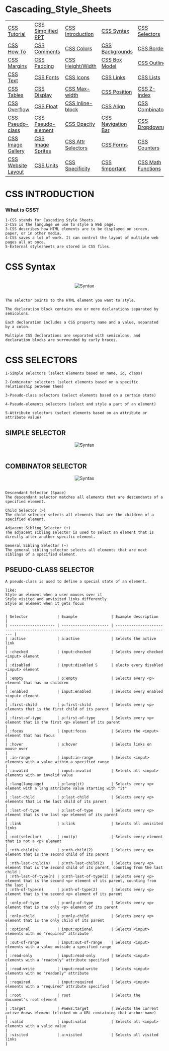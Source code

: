 # Cascading_Style_Sheets


|                         |                         |                         |                         |                         |
| ----------------------- | ----------------------- | ----------------------- | ----------------------- | ----------------------- |
| [CSS Tutorial       ]() | [CSS Simplified PPT ]() | [ CSS Introduction  ](https://github.com/hacker-404-error/Cascading_Style_Sheets#css-introduction) | [ CSS Syntax        ](https://github.com/hacker-404-error/Cascading_Style_Sheets#css-syntax) | [ CSS Selectors     ](https://github.com/hacker-404-error/Cascading_Style_Sheets#css-selectors) |
| [CSS How To         ]() | [ CSS Comments      ]() | [ CSS Colors        ]() | [ CSS Backgrounds   ]() | [ CSS Borders       ]() |
| [CSS Margins        ]() | [ CSS Padding       ]() | [ CSS Height/Width  ]() | [ CSS Box Model     ]() | [ CSS Outline       ]() |
| [CSS Text           ]() | [ CSS Fonts         ]() | [ CSS Icons         ]() | [ CSS Links         ]() | [ CSS Lists         ]() |
| [CSS Tables         ]() | [ CSS Display       ]() | [ CSS Max-width     ]() | [ CSS Position      ]() | [ CSS Z-index       ]() |
| [CSS Overflow       ]() | [ CSS Float         ]() | [ CSS Inline-block  ]() | [ CSS Align         ]() | [ CSS Combinators   ]() |
| [CSS Pseudo-class   ]() | [ CSS Pseudo-element]() | [ CSS Opacity       ]() | [ CSS Navigation Bar]() | [ CSS Dropdowns     ]() |
| [CSS Image Gallery  ]() | [ CSS Image Sprites ]() | [ CSS Attr Selectors]() | [ CSS Forms         ]() | [ CSS Counters      ]() |
| [CSS Website Layout ]() | [ CSS Units         ]() | [ CSS Specificity   ]() | [ CSS !important    ]() | [ CSS Math Functions]() |


# CSS INTRODUCTION
### What is CSS?
```
1-CSS stands for Cascading Style Sheets.
2-CSS is the language we use to style a Web page.
3-CSS describes how HTML elements are to be displayed on screen, paper, or in other media.
4-CSS saves a lot of work. It can control the layout of multiple web pages all at once.
5-External stylesheets are stored in CSS files.
```

# CSS Syntax
<br>
<div align="center">
    <img src="https://www.w3schools.com/css/img_selector.gif" alt="Syntax">
</div>
<br>

```
The selector points to the HTML element you want to style.

The declaration block contains one or more declarations separated by semicolons.

Each declaration includes a CSS property name and a value, separated by a colon.

Multiple CSS declarations are separated with semicolons, and declaration blocks are surrounded by curly braces.
```

# CSS SELECTORS
```
1-Simple selectors (select elements based on name, id, class)​

2-Combinator selectors (select elements based on a specific relationship between them)​

3-Pseudo-class selectors (select elements based on a certain state)​

4-Pseudo-elements selectors (select and style a part of an element)​

5-Attribute selectors (select elements based on an attribute or attribute value)
```

## SIMPLE SELECTOR
<div align="center">
    <img src="https://github.com/hacker-404-error/Cascading_Style_Sheets/blob/main/Image/CSS%20Simple%20SELECTORS.PNG" alt="Syntax">
</div>
<br>

## COMBINATOR SELECTOR
<div align="center">
    <img src="https://github.com/hacker-404-error/Cascading_Style_Sheets/blob/main/Image/CSS%20Combinators%20SELECTOR.PNG" alt="Syntax">
</div>
<br>

```
Descendant Selector (Space)
The descendant selector matches all elements that are descendants of a specified element.

Child Selector (>)
The child selector selects all elements that are the children of a specified element.

Adjacent Sibling Selector (+)
The adjacent sibling selector is used to select an element that is directly after another specific element.

General Sibling Selector (~)
The general sibling selector selects all elements that are next siblings of a specified element.
```

## PSEUDO-CLASS SELECTOR

```
A pseudo-class is used to define a special state of an element.

like:
Style an element when a user mouses over it
Style visited and unvisited links differently
Style an element when it gets focus


| Selector             | Example               | Example description                                                                            |
| -------------------- | --------------------- | ---------------------------------------------------------------------------------------------- |
| :active              | a:active              | Selects the active link                                                                        |
| :checked             | input:checked         | Selects every checked <input> element                                                          |
| :disabled            | input:disabled	S      | elects every disabled <input> element                                                          |
| :empty               | p:empty               | Selects every <p> element that has no children                                                 |
| :enabled             | input:enabled         | Selects every enabled <input> element                                                          |
| :first-child         | p:first-child         | Selects every <p> elements that is the first child of its parent                               |
| :first-of-type       | p:first-of-type       | Selects every <p> element that is the first <p> element of its parent                          |
| :focus               | input:focus           | Selects the <input> element that has focus                                                     |
| :hover               | a:hover               | Selects links on mouse over                                                                    |
| :in-range            | input:in-range        | Selects <input> elements with a value within a specified range                                 |
| :invalid             | input:invalid         | Selects all <input> elements with an invalid value                                             |
| :lang(language)      | p:lang(it)            | Selects every <p> element with a lang attribute value starting with "it"                       |
| :last-child          | p:last-child          | Selects every <p> elements that is the last child of its parent                                |
| :last-of-type        | p:last-of-type        | Selects every <p> element that is the last <p> element of its parent                           |
| :link                | a:link                | Selects all unvisited links                                                                    |
| :not(selector)       | :not(p)               | Selects every element that is not a <p> element                                                |
| :nth-child(n)        | p:nth-child(2)        | Selects every <p> element that is the second child of its parent                               |
| :nth-last-child(n)   | p:nth-last-child(2)   | Selects every <p> element that is the second child of its parent, counting from the last child |
| :nth-last-of-type(n) | p:nth-last-of-type(2) | Selects every <p> element that is the second <p> element of its parent, counting from the last |
| :nth-of-type(n)      | p:nth-of-type(2)      | Selects every <p> element that is the second <p> element of its parent                         |
| :only-of-type        | p:only-of-type        | Selects every <p> element that is the only <p> element of its parent                           |
| :only-child          | p:only-child          | Selects every <p> element that is the only child of its parent                                 |
| :optional            | input:optional        | Selects <input> elements with no "required" attribute                                          |
| :out-of-range        | input:out-of-range    | Selects <input> elements with a value outside a specified range                                |
| :read-only           | input:read-only       | Selects <input> elements with a "readonly" attribute specified                                 |
| :read-write          | input:read-write      | Selects <input> elements with no "readonly" attribute                                          |
| :required            | input:required        | Selects <input> elements with a "required" attribute specified                                 |
| :root                | root                  | Selects the document's root element                                                            |
| :target              | #news:target          | Selects the current active #news element (clicked on a URL containing that anchor name)        |
| :valid               | input:valid           | Selects all <input> elements with a valid value                                                |
| :visited             | a:visited             | Selects all visited links                                                                      |
```
